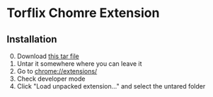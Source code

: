 # Torflix Chomre Extension

## Installation


0. Download [this tar file](../Torflix-chrome-extension.tgz)
0. Untar it somewhere where you can leave it
0. Go to [chrome://extensions/](chrome://extensions/)
0. Check developer mode
0. Click "Load unpacked extension..." and select the untared folder

